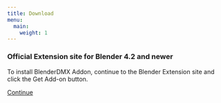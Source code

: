 ```yaml
---
title: Download
menu:
  main:
    weight: 1
---
```


<div class="uk-container">
    <div class="uk-grid uk-grid-match uk-child-width-1-2@m uk-text-small" uk-grid>
<div>
            <div class="uk-card uk-card-default">
                <div class="uk-card-body" id="extension">
              <h3 class="uk-card-title uk-margin-remove-bottom">Official Extension site for Blender 4.2 and newer</h3>
                    <p class="uk-margin-small">
                    To install BlenderDMX Addon, continue to the Blender Extension site and click the Get Add-on button.
                        <div class="uk-margin-medium-top">
                            <a href="https://extensions.blender.org/add-ons/open-stage-blender-dmx/" class="uk-button uk-button-large uk-button-secondary uk-width-expand uk-margin-small-bottom"><i class="fa-solid fa-shop"></i>Continue</a>
                        </div>
                    </p>
                </div>
            </div>
        </div>
    </div>
</div>

